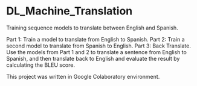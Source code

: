 # DL_Machine_Translation

Training sequence models to translate between English and Spanish.

Part 1: Train a model to translate from English to Spanish.
Part 2: Train a second model to translate from Spanish to English.
Part 3: Back Translate. Use the models from Part 1 and 2 to translate a sentence from English to Spanish, and then translate back to English and evaluate the result by calculating the BLEU score.

This project was written in Google Colaboratory environment.
